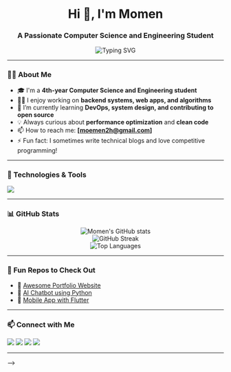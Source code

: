 <h1 align="center">Hi 👋, I'm Momen</h1>
<h3 align="center">A Passionate Computer Science and Engineering Student</h3>

<p align="center">
  <img src="https://readme-typing-svg.herokuapp.com?font=Fira+Code&duration=3000&pause=1000&color=00ADB5&center=true&vCenter=true&width=435&lines=4th+Year+Engineering+Student;Aspiring+Software+Engineer;Open+Source+Enthusiast;Always+Learning+New+Tech" alt="Typing SVG" />
</p>

---

### 🧑‍💻 About Me

- 🎓 I'm a **4th-year Computer Science and Engineering student**
- 👨‍💻 I enjoy working on **backend systems, web apps, and algorithms**
- 🌱 I’m currently learning **DevOps, system design, and contributing to open source**
- 💡 Always curious about **performance optimization** and **clean code**
- 📫 How to reach me: **[moemen2h@gmail.com]**
- ⚡ Fun fact: I sometimes write technical blogs and love competitive programming!

---

### 🔧 Technologies & Tools

<p align="left">
  <img src="https://skillicons.dev/icons?i=cpp,java,python,js,html,css,react,nodejs,express,tailwind,bootstrap,mongodb,mysql,git,github,linux,docker,vscode,figma&perline=8" />
</p>

---

### 📊 GitHub Stats

<p align="center">
  <img src="https://github-readme-stats.vercel.app/api?username=Momenh2&show_icons=true&theme=github_dark&hide=prs" alt="Momen's GitHub stats" />
  <br />
  <img src="https://github-readme-streak-stats.herokuapp.com/?user=Momenh2&theme=github-dark-blue" alt="GitHub Streak" />
  <br />
  <img src="https://github-readme-stats.vercel.app/api/top-langs/?username=Momenh2&layout=compact&theme=github_dark" alt="Top Languages" />
</p>


---

### 🧩 Fun Repos to Check Out

- 🔨 [Awesome Portfolio Website](https://github.com/yourusername/portfolio)
- 🤖 [AI Chatbot using Python](https://github.com/yourusername/chatbot)
- 📱 [Mobile App with Flutter](https://github.com/yourusername/flutter-app)

---

### 📫 Connect with Me

<p align="left">
  <a href="https://www.linkedin.com/in/moemen-hesham-00b558226/" target="_blank"><img src="https://img.shields.io/badge/-LinkedIn-blue?logo=linkedin&style=for-the-badge" /></a>
  <a href="mailto:your.email@example.com"><img src="https://img.shields.io/badge/-Email-red?logo=gmail&style=for-the-badge" /></a>
  <a href="https://leetcode.com/yourhandle/" target="_blank"><img src="https://img.shields.io/badge/-LeetCode-FFA116?style=for-the-badge&logo=leetcode&logoColor=white" /></a>
  <a href="https://codeforces.com/profile/yourhandle" target="_blank"><img src="https://img.shields.io/badge/-Codeforces-blue?style=for-the-badge&logo=codeforces&logoColor=white" /></a>
</p>

---


-->

